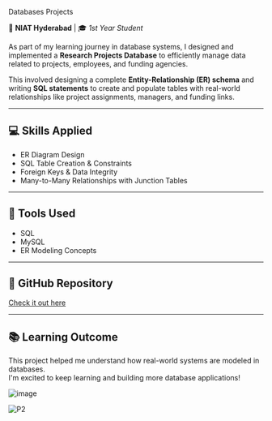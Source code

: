 Databases Projects

📍 **NIAT Hyderabad** | 🎓 *1st Year Student*

As part of my learning journey in database systems, I designed and implemented a **Research Projects Database** to efficiently manage data related to projects, employees, and funding agencies.

This involved designing a complete **Entity-Relationship (ER) schema** and writing **SQL statements** to create and populate tables with real-world relationships like project assignments, managers, and funding links.

---

## 💻 Skills Applied

- ER Diagram Design  
- SQL Table Creation & Constraints  
- Foreign Keys & Data Integrity  
- Many-to-Many Relationships with Junction Tables  

---

## 🧠 Tools Used

- SQL  
- MySQL  
- ER Modeling Concepts  

---

## 🔗 GitHub Repository

[Check it out here](https://github.com/aishu042006/Research-project-databse)

---

## 📚 Learning Outcome

This project helped me understand how real-world systems are modeled in databases.  
I'm excited to keep learning and building more database applications!



![image](https://github.com/user-attachments/assets/6b62acb6-3a16-4b0c-9ffe-a51eec67bb9d)


![P2](https://github.com/user-attachments/assets/9664c2e2-62bc-4e0c-8464-4965785a1fcc)





